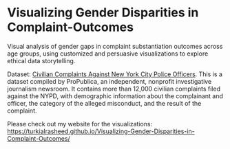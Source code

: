 # Visualizing Gender Disparities in Complaint-Outcomes
Visual analysis of gender gaps in complaint substantiation outcomes across age groups, using customized and persuasive visualizations to explore ethical data storytelling.

Dataset: <a href="https://www.propublica.org/datastore/dataset/civilian-complaints-against-new-york-city-police-officers">Civilian Complaints Against New York City Police Officers</a>. This is a dataset compiled by ProPublica, an independent, nonprofit investigative journalism newsroom. It contains more than 12,000 civilian complaints filed against the NYPD, with demographic information about the complainant and officer, the category of the alleged misconduct, and the result of the complaint.

Please check out my website for the visualizations: https://turkialrasheed.github.io/Visualizing-Gender-Disparities-in-Complaint-Outcomes/
